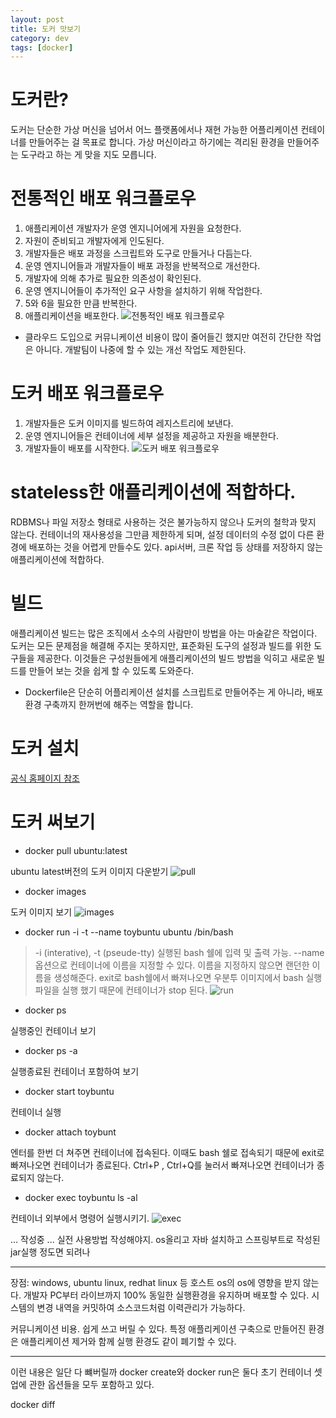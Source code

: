 ```yaml
---
layout: post
title: 도커 맛보기  
category: dev
tags: [docker]
---
```


# 도커란?
도커는 단순한 가상 머신을 넘어서 어느 플랫폼에서나 재현 가능한 어플리케이션 컨테이너를 만들어주는 걸 목표로 합니다. 
가상 머신이라고 하기에는 격리된 환경을 만들어주는 도구라고 하는 게 맞을 지도 모릅니다.

# 전통적인 배포 워크플로우
1. 애플리케이션 개발자가 운영 엔지니어에게 자원을 요청한다.
2. 자원이 준비되고 개발자에게 인도된다.
3. 개발자들은 배포 과정을 스크립트와 도구로 만들거나 다듬는다.
4. 운영 엔지니어들과 개발자들이 배포 과정을 반복적으로 개선한다.
5. 개발자에 의해 추가로 필요한 의존성이 확인된다.
6. 운영 엔지니어들이 추가적인 요구 사항을 설치하기 위해 작업한다.
7. 5와 6을 필요한 만큼 반복한다.
8. 애플리케이션을 배포한다.
![전통적인 배포 워크플로우](../public/img/deploy_workfolw.png)

* 클라우드 도입으로 커뮤니케이션 비용이 많이 줄어들긴 했지만 여전히 간단한 작업은 아니다.
개발팀이 나중에 할 수 있는 개선 작업도 제한된다. 

# 도커 배포 워크플로우
1. 개발자들은 도커 이미지를 빌드하여 레지스트리에 보낸다.
2. 운영 엔지니어들은 컨테이너에 세부 설정을 제공하고 자원을 배분한다.
3. 개발자들이 배포를 시작한다.
![도커 배포 워크플로우](../public/img/docker_deploy_workfolw.png)


# stateless한 애플리케이션에 적합하다.
RDBMS나 파일 저장소 형태로 사용하는 것은 불가능하지 않으나 도커의 철학과 맞지 않는다.
컨테이너의 재사용성을 그만큼 제한하게 되며, 설정 데이터의 수정 없이 다른 환경에 배포하는 것을 어렵게 만들수도 있다.
api서버, 크론 작업 등 상태를 저장하지 않는 애플리케이션에 적합하다.


# 빌드
애플리케이션 빌드는 많은 조직에서 소수의 사람만이 방법을 아는 마술같은 작업이다.
도커는 모든 문제점을 해결해 주지는 못하지만, 표준화된 도구의 설정과 빌드를 위한 도구들을 제공한다.
이것들은 구성원들에게 애플리케이션의 빌드 방법을 익히고 새로운 빌드를 만들어 보는 것을 쉽게 할 수 있도록 도와준다.

* Dockerfile은 단순히 어플리케이션 설치를 스크립트로 만들어주는 게 아니라, 배포환경 구축까지 한꺼번에 해주는 역할을 합니다.


# 도커 설치
[공식 홈페이지 참조](https://www.docker.com/products/overview)

# 도커 써보기
* docker pull ubuntu:latest

ubuntu latest버전의 도커 이미지 다운받기
![pull](../public/img/docker_pull.png)

* docker images

도커 이미지 보기
![images](../public/img/docker_images.png)

* docker run -i -t --name toybuntu ubuntu /bin/bash

> -i (interative), -t (pseude-tty) 실행된 bash 쉘에 입력 및 출력 가능. 
--name 옵션으로 컨테이너에 이름을 지정할 수 있다. 이름을 지정하지 않으면 랜던한 이름을 생성해준다.
exit로 bash쉘에서 빠져나오면 우분투 이미지에서 bash 실행 파일을 실행 했기 때문에 컨테이너가 stop 된다.
![run](../public/img/docker_run.png)


* docker ps 

실행중인 컨테이너 보기

* docker ps -a 

실행종료된 컨테이너 포함하여 보기

* docker start toybuntu

컨테이너 실행

* docker attach toybunt

엔터를 한번 더 쳐주면 컨테이너에 접속된다.
이때도 bash 쉘로 접속되기 때문에 exit로 빠져나오면 컨테이너가 종료된다.
Ctrl+P , Ctrl+Q를 눌러서 빠져나오면 컨테이너가 종료되지 않는다.


* docker exec toybuntu ls -al

컨테이너 외부에서 명령어 실행시키기.
![exec](../public/img/docker_exec.png)



... 작성중 ...
실전 사용방법 작성해야지.
os올리고 자바 설치하고 스프링부트로 작성된 jar실행 정도면 되려나

--------- 
장점: windows, ubuntu linux, redhat linux 등 호스트 os의 os에 영향을 받지 않는다.
개발자 PC부터 라이브까지 100% 동일한 실행환경을 유지하며 배포할 수 있다.
시스템의 변경 내역을 커밋하여 소스코드처럼 이력관리가 가능하다.

커뮤니케이션 비용.
쉽게 쓰고 버릴 수 있다. 특정 애플리케이션 구축으로 만들어진 환경은 애플리케이션 제거와 함께 실행 환경도 같이 폐기할 수 있다.


--------------
이런 내용은 일단 다 뺴버릴까
docker create와 docker run은 둘다 초기 컨테이너 셋업에 관한 옵션들을 모두 포함하고 있다.

docker diff

